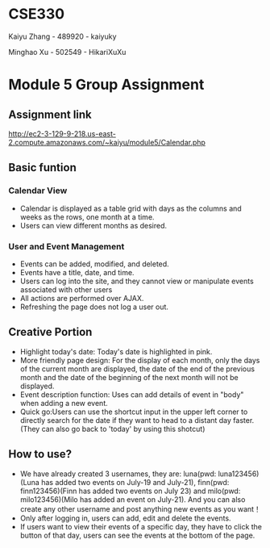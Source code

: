 # CSE330

Kaiyu Zhang - 489920 - kaiyuky

Minghao Xu - 502549 - HikariXuXu

# Module 5 Group Assignment

## Assignment link
http://ec2-3-129-9-218.us-east-2.compute.amazonaws.com/~kaiyu/module5/Calendar.php

## Basic funtion
### Calendar View 
- Calendar is displayed as a table grid with days as the columns and weeks as the rows, one month at a time.
- Users can view different months as desired.

### User and Event Management 
- Events can be added, modified, and deleted.
- Events have a title, date, and time.
- Users can log into the site, and they cannot view or manipulate events associated with other users
- All actions are performed over AJAX.
- Refreshing the page does not log a user out.

## Creative Portion
- Highlight today's date: Today's date is highlighted in pink.
- More friendly page design: For the display of each month, only the days of the current month are displayed, the date of the end of the previous month and the date of the beginning of the next month will not be displayed.
- Event description function: Uses can add details of event in "body" when adding a new event. 
- Quick go:Users can use the shortcut input in the upper left corner to directly search for the date if they want to head to a distant day faster.(They can also go back to 'today' by using this shotcut)

## How to use?
- We have already created 3 usernames, they are: luna(pwd: luna123456)(Luna has added two events on July-19 and July-21), finn(pwd: finn123456)(Finn has added two events on July 23) and milo(pwd: milo123456)(Milo has added an event on July-21). And you can also create any other username and post anything new events as you want！
- Only after logging in, users can add, edit and delete the events.
- If users want to view their events of a specific day, they have to click the button of that day, users can see the events at the bottom of the page.
